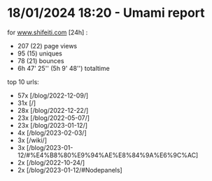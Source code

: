 # 18/01/2024 18:20 - Umami report
for www.shifeiti.com [24h] :

 - 207 (22) page views
 - 95 (15) uniques
 - 78 (21) bounces
 - 6h 47' 25'' (5h 9' 48'') totaltime


top 10 urls:
 - 57x [/blog/2022-12-09/]
 - 31x [/]
 - 28x [/blog/2022-12-22/]
 - 23x [/blog/2022-05-07/]
 - 23x [/blog/2023-01-12/]
 - 4x [/blog/2023-02-03/]
 - 3x [/wiki/]
 - 3x [/blog/2023-01-12/#%E4%B8%80%E9%94%AE%E8%84%9A%E6%9C%AC]
 - 2x [/blog/2022-10-24/]
 - 2x [/blog/2023-01-12/#Nodepanels]



